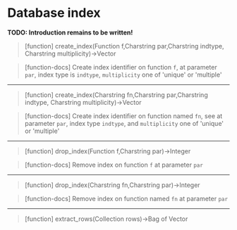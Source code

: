 # Database index
**TODO: Introduction remains to be written!**
> [function]
> create_index(Function f,Charstring par,Charstring indtype,
            Charstring multiplicity)->Vector

> [function-docs]
> Create index identifier on function `f`, at parameter `par`, 
>      index type is `indtype`, `multiplicity` one of 'unique' or 'multiple' 



___

> [function]
> create_index(Charstring fn,Charstring par,Charstring indtype,
            Charstring multiplicity)->Vector

> [function-docs]
> Create index identifier on function named `fn`, see at parameter `par`, 
>      index type `indtype`, and `multiplicity` one of 'unique' or 'multiple' 



___

> [function]
> drop_index(Function f,Charstring par)->Integer

> [function-docs]
> Remove index on function `f` at parameter `par` 



___

> [function]
> drop_index(Charstring fn,Charstring par)->Integer

> [function-docs]
> Remove index on function named `fn` at parameter `par` 



___

> [function]
> extract_rows(Collection rows)->Bag of Vector


